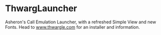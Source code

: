 # ThwargLauncher
Asheron's Call Emulation Launcher, with a refreshed Simple View and new Fonts.
Head to www.thwargle.com for an installer and information.

